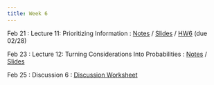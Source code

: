 ```yaml
---
title: Week 6
---
```


Feb 21
: Lecture 11: Prioritizing Information
    : [Notes](/lectures/lec11-prioritizing-information) / [Slides](https://docs.google.com/presentation/d/1P_bz1yjjKqzefJE553uynLmqEd747Q4BfN1DHUJ59uY/edit?usp=sharing) / [HW6](/assets/hw6.pdf) (due 02/28)

Feb 23
: Lecture 12: Turning Considerations Into Probabilities
    : [Notes](/lectures/lec12-considerations-probabilities) / [Slides](https://docs.google.com/presentation/d/1FBZqBkX54eV86_BR1Mpk7MSO0COKK-ssmT083grTWnA/edit?usp=sharing)

Feb 25
: Discussion 6
    : [Discussion Worksheet](https://docs.google.com/document/d/1INf-KSQUIgWckdyRkBTIOi8C2BTilBKYBtbilgTJWbQ/edit?usp=sharing)
